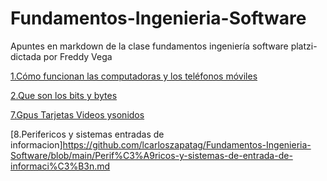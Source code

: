 # Fundamentos-Ingenieria-Software
Apuntes en markdown de la clase fundamentos ingeniería software platzi-dictada por Freddy Vega

[1.Cómo funcionan las computadoras y los teléfonos móviles](https://github.com/lcarloszapatag/Fundamentos-Ingenieria-Software/blob/main/Como-Funcionan-computadores-moviles.md)

[2.Que son los bits y bytes](https://github.com/lcarloszapatag/Fundamentos-Ingenieria-Software/blob/main/Qu%C3%A9-son-Bits-%20y-Bytes.md)

[7.Gpus Tarjetas Videos ysonidos](https://github.com/lcarloszapatag/Fundamentos-Ingenieria-Software/blob/main/Gpus-Tarjetas-Video-Sonido.md)

[8.Perifericos y sistemas entradas de informacion]https://github.com/lcarloszapatag/Fundamentos-Ingenieria-Software/blob/main/Perif%C3%A9ricos-y-sistemas-de-entrada-de-informaci%C3%B3n.md

